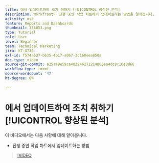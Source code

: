 ```yaml
---
title: 에서 업데이트하여 조치 취하기 [!UICONTROL 향상된 분석]
description: Workfront의 진행 중인 작업 차트에서 업데이트하는 방법을 알아봅니다.
activity: use
feature: Reports and Dashboards
thumbnail: 335053.png
type: Tutorial
role: User
level: Beginner
team: Technical Marketing
jira: KT-8736
exl-id: f574a537-b635-4b17-a067-3c168eea850a
doc-type: video
source-git-commit: a25a49e59ca483246271214886ea4dc9c10e8d66
workflow-type: tm+mt
source-wordcount: '47'
ht-degree: 0%

---
```


# 에서 업데이트하여 조치 취하기 [!UICONTROL 향상된 분석]

이 비디오에서는 다음 사항에 대해 알아봅니다.

* 진행 중인 작업 차트에서 업데이트하는 방법

>[!VIDEO](https://video.tv.adobe.com/v/335053/?quality=12&learn=on)
